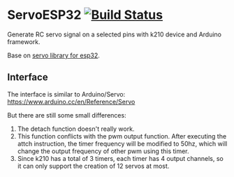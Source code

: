 # ServoESP32 [![Build Status](https://travis-ci.com/RoboticsBrno/ServoESP32.svg?branch=master)](https://travis-ci.com/RoboticsBrno/ServoESP32)

Generate RC servo signal on a selected pins with k210 device and Arduino framework.

Base on [servo library for esp32](https://github.com/RoboticsBrno/ServoESP32).

## Interface

The interface is similar to Arduino/Servo: https://www.arduino.cc/en/Reference/Servo

But there are still some small differences:

1. The detach function doesn't really work.
2. This function conflicts with the pwm output function. After executing the attch instruction, the timer frequency will be modified to 50hz, which will change the output frequency of other pwm using this timer.
3. Since k210 has a total of 3 timers, each timer has 4 output channels, so it can only support the creation of 12 servos at most.
